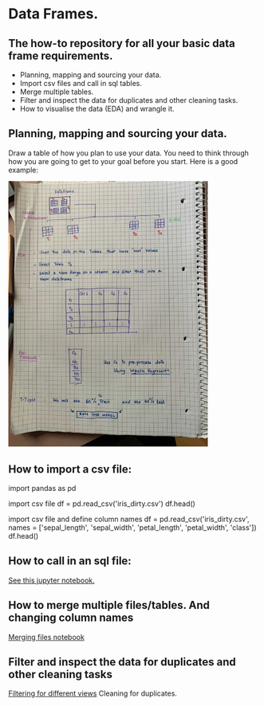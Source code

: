 # Data Frames. 

## The how-to repository for all your basic data frame requirements. 
- Planning, mapping and sourcing your data. 
- Import csv files and call in sql tables. 
- Merge multiple tables. 
- Filter and inspect the data for duplicates and other cleaning tasks. 
- How to visualise the data (EDA) and wrangle it. 

## Planning, mapping and sourcing your data. 
Draw a table of how you plan to use your data. You need to think through how you are going to get to your goal before you start. 
Here is a good example: 

<img src="https://github.com/simples707data/IronHack/blob/main/Python/Week1.Pandas%20Intro.Import.Merge.FilterandInspect.Clean/good_example_data_planning.png"
     width = 400px; />

## How to import a csv file:

import pandas as pd

import csv file
df = pd.read_csv('iris_dirty.csv')
df.head() 

import csv file and define column names
df = pd.read_csv('iris_dirty.csv', names = ['sepal_length', 'sepal_width', 'petal_length', 'petal_width', 'class'])
df.head() 

## How to call in an sql file:
[See this jupyter notebook.](https://github.com/simples707data/IronHack/blob/main/Python/Week1.Pandas%20Intro.Import.Merge.FilterandInspect.Clean/Connecting%20with%20a%20table%20in%20sql.ipynb)

## How to merge multiple files/tables. And changing column names
[Merging files notebook](https://github.com/simples707data/IronHack/blob/main/Python/Week1.Pandas%20Intro.Import.Merge.FilterandInspect.Clean/Merging%20files.tables%20and%20changing%20column%20names.ipynb)

## Filter and inspect the data for duplicates and other cleaning tasks
[Filtering for different views](https://github.com/simples707data/IronHack/blob/main/Python/Week1.Pandas%20Intro.Import.Merge.FilterandInspect.Clean/Filtering.ipynb)
Cleaning for duplicates. 
